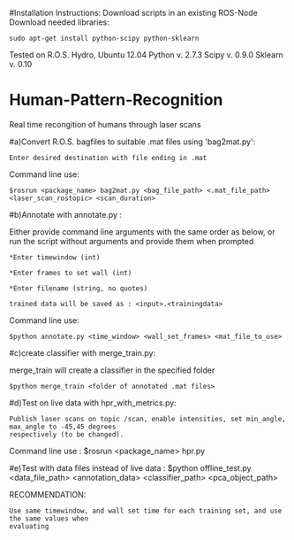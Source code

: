 #Installation Instructions:
Download scripts in an existing ROS-Node
Download needed libraries:

	sudo apt-get install python-scipy python-sklearn

Tested on R.O.S. Hydro, Ubuntu 12.04
Python v. 2.7.3
Scipy v. 0.9.0 
Sklearn v. 0.10

# Human-Pattern-Recognition
Real time recongition of humans through laser scans

#a)Convert R.O.S. bagfiles to suitable .mat files using 'bag2mat.py':

	Enter desired destination with file ending in .mat
	
Command line use:

	$rosrun <package_name> bag2mat.py <bag_file_path> <.mat_file_path> <laser_scan_rostopic> <scan_duration>

#b)Annotate with annotate.py :

Either provide command line arguments with the same order as below, or run the script without arguments and provide them when prompted

	*Enter timewindow (int)
	
	*Enter frames to set wall (int)
	
	*Enter filename (string, no quotes)
	
	trained data will be saved as : <input>.<trainingdata>
	

Command line use:

	$python annotate.py <time_window> <wall_set_frames> <mat_file_to_use>

#c)create classifier with merge_train.py:

merge_train will create a classifier in the specified folder

	$python merge_train <folder of annotated .mat files>
	
#d)Test on live data with hpr_with_metrics.py:

	Publish laser scans on topic /scan, enable intensities, set min_angle, max_angle to -45,45 degrees
	respectively (to be changed).
	
Command line use :
	$rosrun <package_name> hpr.py <classifier object path> <pca objec path> <laserscan topic> <timewindow in frames> <maximum scan range>

#e)Test with data files instead of live data :
	$python offline_test.py <data_file_path> <annotation_data> <classifier_path> <pca_object_path> <timewindow> <frames for walls>

RECOMMENDATION:

	Use same timewindow, and wall set time for each training set, and use the same values when
	evaluating
    
